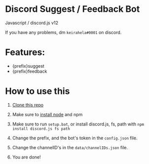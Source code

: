 # Discord Suggest / Feedback Bot

Javascript / discord.js v12

If you have any problems, dm ```keirahela#0001``` on discord.


# Features:



- {prefix}suggest
- {prefix}feedback


# How to use this



1. [Clone this repo]

2. Make sure to [install node] and npm

3. Make sure to run ```setup.bat```, or install discord.js, fs, path with ```npm install discord.js fs path```

4. Change the prefix, and the bot's token in the ```config.json``` file.

5. Change the channelID's in the ```data/channelIDs.json``` file.

6. You are done!


[install node]: https://nodejs.org/en/
[Clone this repo]: https://github.com/keirahela/Discord-Suggest-Feedback-Bot/archive/refs/heads/main.zip
